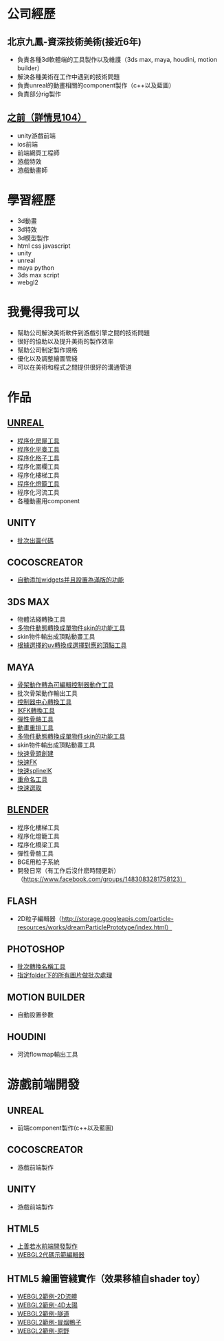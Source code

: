 # 公司經歷

## 北京九鳳-資深技術美術(接近6年)
+ 負責各種3d軟體端的工具製作以及維護（3ds max, maya, houdini, motion builder）
+ 解決各種美術在工作中遇到的技術問題
+ 負責unreal的動畫相關的component製作（c++以及藍圖）
+ 負責部分rig製作

## [之前（詳情見104）](https://pda.104.com.tw/profile/share/3B0Ll34jDYVAISjJPOrZe1XJCjxeHnu4)
+ unity游戲前端
+ ios前端
+ 前端網頁工程師
+ 游戲特效
+ 游戲動畫師

# 學習經歷
+ 3d動畫
+ 3d特效
+ 3d模型製作
+ html css javascript
+ unity
+ unreal
+ maya python
+ 3ds max script
+ webgl2

# 我覺得我可以
+ 幫助公司解決美術軟件到游戲引擎之間的技術問題
+ 很好的協助以及提升美術的製作效率
+ 幫助公司制定製作規格
+ 優化以及調整繪圖管綫
+ 可以在美術和程式之間提供很好的溝通管道

# 作品

## [UNREAL](https://youtu.be/nEfO7YGbtMw)
+ [程序化房屋工具](https://youtu.be/FQ2pSbBU0vg)
+ [程序化平臺工具](https://youtu.be/rOiKHqlPy60)
+ [程序化格子工具](https://youtu.be/Z75KBI1W8s8)
+ 程序化圍欄工具
+ 程序化樓梯工具
+ [程序化燈籠工具](https://youtu.be/uLWDlnlaw9c)
+ 程序化河流工具
+ 各種動畫用component

## UNITY
+ [批次出圖代碼](https://1drv.ms/u/s!Apea4elXUnuxhMAwI3GehBq5s-9UhA?e=B736uG)

## COCOSCREATOR
+ [自動添加widgets并且設置為滿版的功能](https://store.cocos.com/app/en/detail/3112)

## 3DS MAX
+ 物體法綫轉換工具
+ [多物件動態轉換成單物件skin的功能工具](https://vicyu1983.github.io/profile/assets/dynamic_to_skin.gif)
+ skin物件輸出成頂點動畫工具
+ [根據選擇的uv轉換成選擇對應的頂點工具](https://vicyu1983.github.io/profile/assets/uv_to_vertex.gif)

## MAYA
+ [骨架動作轉為可編輯控制器動作工具](https://vicyu1983.github.io/profile/assets/importSingleFBX.gif)
+ 批次骨架動作輸出工具
+ [控制器中心轉換工具](https://vicyu1983.github.io/profile/assets/transferOffset.gif)
+ [IKFK轉換工具](https://vicyu1983.github.io/profile/assets/IKFKConverter.gif)
+ [彈性骨骼工具](https://vicyu1983.github.io/profile/assets/springBone.gif)
+ [動畫重排工具](https://vicyu1983.github.io/profile/assets/rerangeAnimation.gif)
+ [多物件動態轉換成單物件skin的功能工具](https://vicyu1983.github.io/profile/assets/aniToSkeleton.gif)
+ skin物件輸出成頂點動畫工具
+ [快速骨頭創建](https://vicyu1983.github.io/profile/assets/quick_joint.gif)
+ [快速FK](https://vicyu1983.github.io/profile/assets/quick_FK.gif)
+ [快速splineIK](https://vicyu1983.github.io/profile/assets/quick_spline_ctrl.gif)
+ [重命名工具](https://vicyu1983.github.io/profile/assets/quick_rename.gif)
+ [快速選取](https://vicyu1983.github.io/profile/assets/quick_select_scale.gif)

## [BLENDER](https://github.com/VicYu1983/blenderAddon)
+ 程序化樓梯工具
+ 程序化燈籠工具
+ 程序化橋梁工具
+ 彈性骨骼工具
+ BGE用粒子系統
+ 開發日常（有工作后沒什麽時間更新）（https://www.facebook.com/groups/1483083281758123）

## FLASH
+ 2D粒子編輯器（http://storage.googleapis.com/particle-resources/works/dreamParticlePrototype/index.html）

## PHOTOSHOP
+ [批次轉換名稱工具](https://1drv.ms/u/s!Apea4elXUnuxgrd83d7cVU9fQtU8zQ?e=JuCWTZ)
+ [指定folder下的所有圖片做批次處理](https://1drv.ms/u/s!Apea4elXUnuxhMAveLSXHxhKAd65ZA?e=Tgb4JM)

## MOTION BUILDER
+ 自動設置參數

## HOUDINI
+ 河流flowmap輸出工具

# 游戲前端開發

## UNREAL
+ 前端component製作(c++以及藍圖)

## COCOSCREATOR
+ 游戲前端製作

## UNITY
+ 游戲前端製作

## HTML5
+ [上善若水前端開發製作](https://particle-979.appspot.com/manager/index.html#)
+ [WEBGL2代碼示範編輯器](https://vicyu1983.github.io/profile/webgl_example/index.html)

## HTML5 繪圖管綫實作（效果移植自shader toy）
+ [WEBGL2範例-2D流體](https://vicyu1983.github.io/profile/webgl2_example/test2DNavierStokes.html)
+ [WEBGL2範例-4D太陽](https://vicyu1983.github.io/profile/webgl2_example/test4DSun.html)
+ [WEBGL2範例-隧道](https://vicyu1983.github.io/profile/webgl2_example/testShaderToy.html)
+ [WEBGL2範例-冒烟鴨子](https://vicyu1983.github.io/profile/webgl2_example/testSmokingDuck.html)
+ [WEBGL2範例-原野](https://vicyu1983.github.io/profile/webgl2_example/testGreenFieldDiorama.html)






 
 
